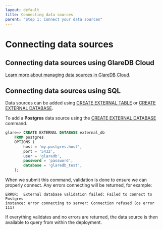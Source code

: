 ```yaml
---
layout: default
title: Connecting data sources
parent: "Step 1: Connect your data sources"
---
```


# Connecting data sources

## Connecting data sources using GlareDB Cloud

[Learn more about managing data sources in GlareDB Cloud].

## Connecting data sources using SQL

Data sources can be added using [CREATE EXTERNAL TABLE] or
[CREATE EXTERNAL DATABASE].

To add a **Postgres** data source using the [CREATE EXTERNAL DATABASE] command.

```sql
glare=> CREATE EXTERNAL DATABASE external_db
    FROM postgres
    OPTIONS (
        host = 'my.postgres.host',
        port = '5432',
        user = 'glaredb',
        password = 'password',
        database = 'glaredb_test',
    );
```

When we submit this command, validation is done to ensure we can properly
connect. Any errors connecting will be returned, for example:

```text
ERROR:  External database validation failed: Failed to connect to Postgres
instance: error connecting to server: Connection refused (os error 111)
```

If everything validates and no errors are returned, the data source is then
available to query from within the deployment.

[Learn more about managing data sources in GlareDB Cloud]: /cloud/data-sources/index/
[CREATE EXTERNAL DATABASE]: /docs/sql-reference/sql-commands/create-external-database
[CREATE EXTERNAL TABLE]: /docs/sql-reference/sql-commands/create-external-table
